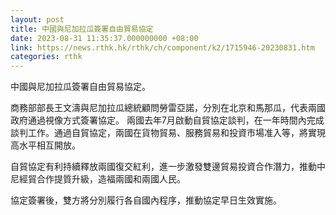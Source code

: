 ```yaml
---
layout: post
title: 中國與尼加拉瓜簽署自由貿易協定
date: 2023-08-31 11:35:37.000000000 +08:00
link: https://news.rthk.hk/rthk/ch/component/k2/1715946-20230831.htm
categories: rthk
---
```


中國與尼加拉瓜簽署自由貿易協定。

商務部部長王文濤與尼加拉瓜總統顧問勞雷亞諾，分別在北京和馬那瓜，代表兩國政府通過視像方式簽署協定。
兩國去年7月啟動自貿協定談判，在一年時間內完成談判工作。通過自貿協定，兩國在貨物貿易、服務貿易和投資市場准入等，將實現高水平相互開放。

自貿協定有利持續釋放兩國復交紅利，進一步激發雙邊貿易投資合作潛力，推動中尼經貿合作提質升級，造福兩國和兩國人民。

協定簽署後，雙方將分別履行各自國內程序，推動協定早日生效實施。

